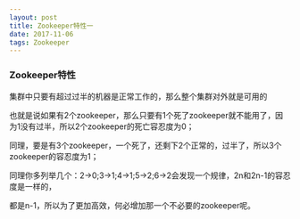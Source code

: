 ```yaml
---
layout: post
title: Zookeeper特性一
date: 2017-11-06 
tags: Zookeeper    
---
```


### Zookeeper特性

集群中只要有超过过半的机器是正常工作的，那么整个集群对外就是可用的

也就是说如果有2个zookeeper，那么只要有1个死了zookeeper就不能用了，因为1没有过半，所以2个zookeeper的死亡容忍度为0；

同理，要是有3个zookeeper，一个死了，还剩下2个正常的，过半了，所以3个zookeeper的容忍度为1；

同理你多列举几个：2->0;3->1;4->1;5->2;6->2会发现一个规律，2n和2n-1的容忍度是一样的，

都是n-1，所以为了更加高效，何必增加那一个不必要的zookeeper呢。